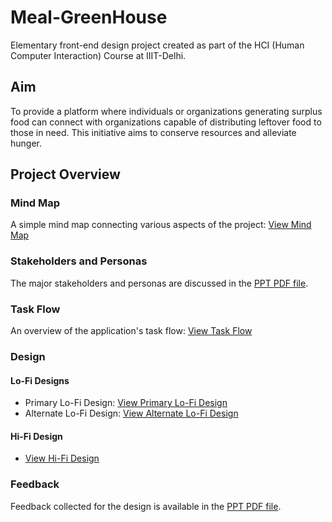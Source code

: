 # Meal-GreenHouse

Elementary front-end design project created as part of the HCI (Human Computer Interaction) Course at IIIT-Delhi.

## Aim
To provide a platform where individuals or organizations generating surplus food can connect with organizations capable of distributing leftover food to those in need. This initiative aims to conserve resources and alleviate hunger.

## Project Overview

### Mind Map
A simple mind map connecting various aspects of the project:
[View Mind Map](https://miro.com/app/board/uXjVP3fKMaY=/?share_link_id=675870679767)

### Stakeholders and Personas
The major stakeholders and personas are discussed in the [PPT PDF file](https://github.com/anishjain05/Meal-GreenHouse/blob/main/Meal%20Greenhouse%20PPT.pdf).

### Task Flow
An overview of the application's task flow:
[View Task Flow](https://miro.com/app/board/uXjVP2VNJag=/?share_link_id=166770886406)

### Design

#### Lo-Fi Designs
- Primary Lo-Fi Design: [View Primary Lo-Fi Design](https://miro.com/app/board/uXjVP2VNJag=/?share_link_id=166770886406)
- Alternate Lo-Fi Design: [View Alternate Lo-Fi Design](https://miro.com/app/board/uXjVP2VNJag=/?share_link_id=166770886406)

#### Hi-Fi Design
- [View Hi-Fi Design](https://www.figma.com/proto/tvZ8XXD5zDK2P6CKSHvuqv/HCI-Hi-Fi?node-id=13%3A742&scaling=scale-down&page-id=0%3A1&starting-point-node-id=13%3A742&show-proto-sidebar=1)

### Feedback
Feedback collected for the design is available in the [PPT PDF file](https://github.com/anishjain05/Meal-GreenHouse/blob/main/Meal%20Greenhouse%20PPT.pdf).


